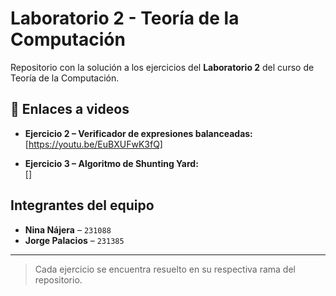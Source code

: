 # Laboratorio 2 - Teoría de la Computación

Repositorio con la solución a los ejercicios del **Laboratorio 2** del curso de Teoría de la Computación.

## 🎥 Enlaces a videos

- **Ejercicio 2 – Verificador de expresiones balanceadas:**  
  [https://youtu.be/EuBXUFwK3fQ]

- **Ejercicio 3 – Algoritmo de Shunting Yard:**  
  []

##  Integrantes del equipo

- **Nina Nájera** – `231088`  
- **Jorge Palacios** – `231385`

---

> Cada ejercicio se encuentra resuelto en su respectiva rama del repositorio.
